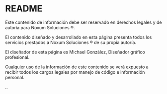 # README

Este contenido de información debe ser reservado en derechos legales y de autoría para Noxum Soluciones ®.

El contenido diseñado y desarrollado en esta página presenta todos los servicios prestados a Noxum Soluciones ® de su propia autoría.

El diseñador de esta página es Michael González, Diseñador gráfico profesional.

Cualquier uso de la información de este contenido se verá expuesto a recibir todos los cargos legales por manejo de código e información personal.

..